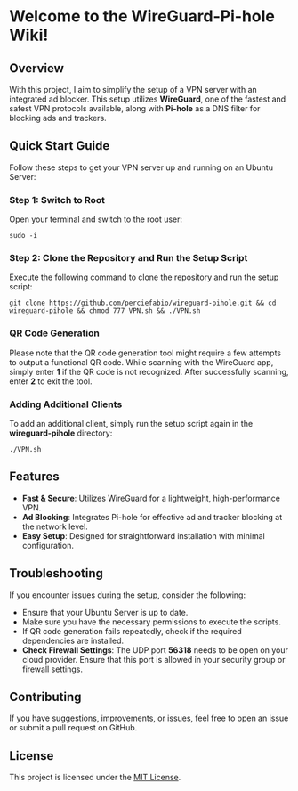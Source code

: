 # Welcome to the WireGuard-Pi-hole Wiki!

## Overview

With this project, I aim to simplify the setup of a VPN server with an integrated ad blocker. This setup utilizes **WireGuard**, one of the fastest and safest VPN protocols available, along with **Pi-hole** as a DNS filter for blocking ads and trackers.

## Quick Start Guide

Follow these steps to get your VPN server up and running on an Ubuntu Server:

### Step 1: Switch to Root

Open your terminal and switch to the root user:

`sudo -i`

### Step 2: Clone the Repository and Run the Setup Script

Execute the following command to clone the repository and run the setup script:

`git clone https://github.com/perciefabio/wireguard-pihole.git && cd wireguard-pihole && chmod 777 VPN.sh && ./VPN.sh`


### QR Code Generation

Please note that the QR code generation tool might require a few attempts to output a functional QR code. While scanning with the WireGuard app, simply enter **1** if the QR code is not recognized. After successfully scanning, enter **2** to exit the tool.

### Adding Additional Clients

To add an additional client, simply run the setup script again in the **wireguard-pihole** directory:

`./VPN.sh`


## Features

- **Fast & Secure**: Utilizes WireGuard for a lightweight, high-performance VPN.
- **Ad Blocking**: Integrates Pi-hole for effective ad and tracker blocking at the network level.
- **Easy Setup**: Designed for straightforward installation with minimal configuration.

## Troubleshooting

If you encounter issues during the setup, consider the following:

- Ensure that your Ubuntu Server is up to date.
- Make sure you have the necessary permissions to execute the scripts.
- If QR code generation fails repeatedly, check if the required dependencies are installed.
- **Check Firewall Settings**: The UDP port **56318** needs to be open on your cloud provider. Ensure that this port is allowed in your security group or firewall settings.

## Contributing

If you have suggestions, improvements, or issues, feel free to open an issue or submit a pull request on GitHub.

## License

This project is licensed under the [MIT License](LICENSE).
